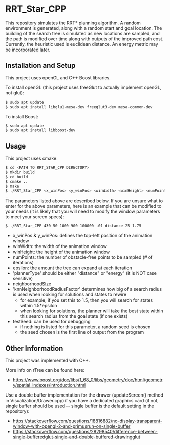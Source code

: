 # RRT_Star_CPP
This repository simulates the RRT* planning algorithm. A random environment is generated, along with a random start and goal location. The building of the search tree is simulated as new locations are sampled, and the path is modified over time along with outputs of the improved path cost. Currently, the heuristic used is euclidean distance. An energy metric may be incorporated later.

## Installation and Setup
This project uses openGL and C++ Boost libraries.

To install openGL (this project uses freeGlut to actually implement openGL, not glut):
```bash	
$ sudo apt update
$ sudo apt install libglu1-mesa-dev freeglut3-dev mesa-common-dev
```
To install Boost:
```bash
$ sudo apt update
$ sudo apt install libboost-dev
```

## Usage
This project uses cmake:
```bash
$ cd <PATH TO RRT_STAR_CPP DIRECTORY>
$ mkdir build
$ cd build
$ cmake ..
$ make
$ ./RRT_Star_CPP <x_winPos> <y_winPos> <winWidth> <winHeight> <numPoints> <epsilon> <plannerType> <neighborhoodSize> <knnNeighborhoodRadiusFactor> [testSeed]
```
The parameters listed above are described below. If you are unsure what to enter for the above parameters, here is an example that can be modified to your needs (it is likely that you will need to modify the window parameters to meet your screen specs):
```bash
$ ./RRT_Star_CPP 430 50 1000 900 100000 .01 distance 25 1.75
```
- x_winPos & y_winPos: defines the top-left position of the animation window  
- winWidth: the width of the animation window
- winHeight: the height of the animation window
- numPoints: the number of obstacle-free points to be sampled (# of iterations)
- epsilon: the amount the tree can expand at each iteration
- 'plannerType' should be either "distance" or "energy" (it is NOT case sensitive)
- neighborhoodSize
- 'knnNeighborhoodRadiusFactor' determines how big of a search radius is used when looking for solutions and states to rewire
    - for example, if you set this to 1.5, then you will search for states within 1.5*epsilon
    - when looking for solutions, the planner will take the best state within this search radius from the goal state (if one exists)
- testSeed: can be used for debugging
    - if nothing is listed for this parameter, a random seed is chosen
    - the seed chosen is the first line of output from the program

## Other Information
This project was implemented with C++.

More info on rTree can be found here:
- https://www.boost.org/doc/libs/1_68_0/libs/geometry/doc/html/geometry/spatial_indexes/introduction.html

Use a double buffer implementation for the drawer (updateScreen() method in Visualization/Drawer.cpp) if you have a dedicated graphics card (if not, single buffer should be used -- single buffer is the default setting in the repository):
- https://stackoverflow.com/questions/18816882/no-display-transparent-window-with-opengl-2-and-primusrun-on-single-buffer
- https://stackoverflow.com/questions/28298540/difference-between-single-bufferedglut-single-and-double-buffered-drawingglut
